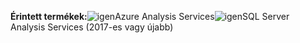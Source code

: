 **Érintett termékek:**![igen](media/analysis-services-appliesto/yes.png)Azure Analysis Services![igen](media/analysis-services-appliesto/yes.png)SQL Server Analysis Services (2017-es vagy újabb)